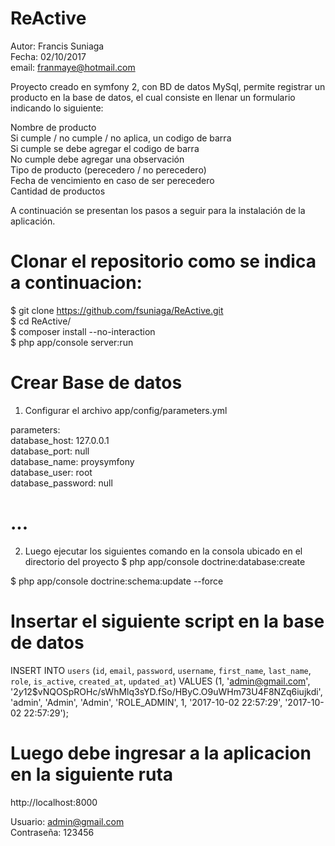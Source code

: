 ReActive
============

Autor: Francis Suniaga <br>
Fecha: 02/10/2017 <br>
email: franmaye@hotmail.com

Proyecto creado en symfony 2, con BD de datos MySql, permite registrar un producto en la base de datos, el cual consiste en llenar un formulario indicando lo siguiente: <br>

Nombre de producto <br>
Si cumple / no cumple / no aplica, un codigo de barra <br>
Si cumple se debe agregar el codigo de barra <br>
No cumple debe agregar una observación <br>
Tipo de producto (perecedero / no perecedero) <br>
Fecha de vencimiento en caso de ser perecedero <br>
Cantidad de productos <br>



A continuación se presentan los pasos a seguir para la instalación de la aplicación. <br>

Clonar el repositorio como se indica a continuacion:
===================================================
$ git clone https://github.com/fsuniaga/ReActive.git <br>
$ cd ReActive/ <br>
$ composer install --no-interaction <br>
$ php app/console server:run <br>


Crear Base de datos
=======================
1. Configurar el archivo app/config/parameters.yml  

parameters: <br> 
    database_host: 127.0.0.1 <br> 
    database_port: null <br> 
    database_name: proysymfony <br> 
    database_user: root <br> 
    database_password: null <br> 
    
# ...

2. Luego ejecutar los siguientes comando en la consola ubicado en el directorio del proyecto
$ php app/console doctrine:database:create <br> 

$ php app/console doctrine:schema:update --force <br> 

Insertar el siguiente script en la base de datos 
=================================================

INSERT INTO `users` (`id`, `email`, `password`, `username`, `first_name`, `last_name`, `role`, `is_active`, `created_at`, `updated_at`) VALUES
(1, 'admin@gmail.com', '$2y$12$vNQOSpROHc/sWhMlq3sYD.fSo/HByC.O9uWHm73U4F8NZq6iujkdi', 'admin', 'Admin', 'Admin', 'ROLE_ADMIN', 1, '2017-10-02 22:57:29', '2017-10-02 22:57:29'); <br>


Luego debe ingresar a la aplicacion en la siguiente ruta
=======================================================
http://localhost:8000 <br>

Usuario: admin@gmail.com <br>
Contraseña: 123456 <br>
